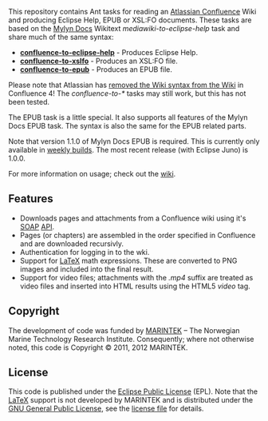 This repository contains Ant tasks for reading an [Atlassian Confluence](http://www.atlassian.com/software/confluence/) Wiki and producing Eclipse Help, EPUB or XSL:FO documents. These tasks are based on the [Mylyn Docs](http://www.eclipse.org/projects/project.php?id=mylyn.docs) Wikitext *mediawiki-to-eclipse-help* task and share much of the same syntax:

* [**confluence-to-eclipse-help**](https://github.com/marintek-sima/no.marintek.mylyn.wikitext/wiki/confluence-to-eclipse-help) - Produces Eclipse Help.
* [**confluence-to-xslfo**](https://github.com/marintek-sima/no.marintek.mylyn.wikitext/wiki/confluence-to-xslfo) - Produces an XSL:FO file.
* [**confluence-to-epub**](https://github.com/marintek-sima/no.marintek.mylyn.wikitext/wiki/Confluence-to-EPUB) - Produces an EPUB file.

Please note that Atlassian has [removed the Wiki syntax from the Wiki](http://blogs.atlassian.com/2011/11/why-we-removed-wiki-markup-editor-in-confluence-4/) in Confluence 4! The *confluence-to-\** tasks may still work, but this has not been tested.

The EPUB task is a little special. It also supports all features of the Mylyn Docs EPUB task. The syntax is also the same for the EPUB related parts.

Note that version 1.1.0 of Mylyn Docs EPUB is required. This is currently only available in [weekly builds](http://download.eclipse.org/mylyn/snapshots/weekly/). The most recent release (with Eclipse Juno) is 1.0.0.

For more information on usage; check out the [wiki](https://github.com/marintek-sima/no.marintek.mylyn.wikitext/wiki).

Features
--------
* Downloads pages and attachments from a Confluence wiki using it's [SOAP](http://en.wikipedia.org/wiki/SOAP) [API](https://developer.atlassian.com/display/CONFDEV/Confluence+XML-RPC+and+SOAP+APIs).
* Pages (or chapters) are assembled in the order specified in Confluence and are downloaded recursivly.
* Authentication for logging in to the wki.
* Support for [LaTeX](http://en.wikipedia.org/wiki/LaTeX) math expressions. These are converted to PNG images and included into the final result.
* Support for video files; attachments with the *.mp4* suffix are treated as video files and inserted into HTML results using the HTML5 *video* tag.

Copyright
---------
The development of code was funded by [MARINTEK](http://www.sintef.no/Home/MARINTEK/) – The Norwegian Marine Technology Research Institute. Consequently; where not otherwise noted, this code is Copyright © 2011, 2012 MARINTEK.

License
-------
This code is published under the [Eclipse Public License](http://www.eclipse.org/legal/epl-v10.html) (EPL). Note
that the [LaTeX](http://en.wikipedia.org/wiki/LaTeX) support is not developed by MARINTEK and is distributed under the [GNU General Public License](http://www.gnu.org/licenses/gpl-2.0.html), see the [license file](no.marintek.mylyn.wikitext/blob/master/org.scilab.forge.jlatexmath/META-INF/LICENSE) for details.